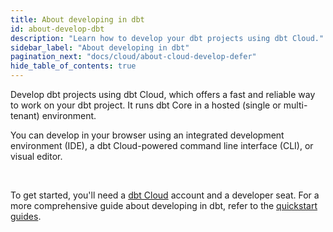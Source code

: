 ```yaml
---
title: About developing in dbt
id: about-develop-dbt
description: "Learn how to develop your dbt projects using dbt Cloud."
sidebar_label: "About developing in dbt" 
pagination_next: "docs/cloud/about-cloud-develop-defer"
hide_table_of_contents: true
---
```


Develop dbt projects using dbt Cloud, which offers a fast and reliable way to work on your dbt project. It runs dbt Core in a hosted (single or multi-tenant) environment.

You can develop in your browser using an integrated development environment (IDE), a dbt Cloud-powered command line interface (CLI), or visual editor.

<div className="grid--3-col" >

<Card
    title="dbt Cloud CLI"
    body="Allows you to develop and run dbt commands from your local command line or code editor against your dbt Cloud development environment."
    link="/docs/cloud/cloud-cli-installation"
    icon="dbt-bit"/>

  <Card
    title="dbt Cloud IDE"
    body="Develop directly in your browser, making dbt project development efficient by compiling code into SQL and managing project changes seamlessly using an intuitive user interface."
    link="/docs/cloud/dbt-cloud-ide/develop-in-the-cloud"
    icon="dbt-bit"/>

   <Card
    title="Visual editor (beta)"
    body="Develop with the visual editor, a seamless drag-and-drop experience that helps analysts quickly create and visualize dbt models in dbt Cloud."
    link="/docs/cloud/visual-editor"
    icon="dbt-bit"/>

</div><br />

To get started, you'll need a [dbt Cloud](https://www.getdbt.com/signup) account and a developer seat. For a more comprehensive guide about developing in dbt, refer to the [quickstart guides](/docs/get-started-dbt).
